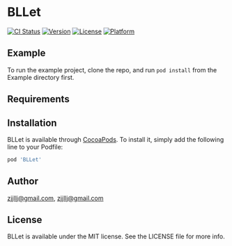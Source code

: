 # BLLet

[![CI Status](http://img.shields.io/travis/zjjllj@gmail.com/BLLet.svg?style=flat)](https://travis-ci.org/zjjllj@gmail.com/BLLet)
[![Version](https://img.shields.io/cocoapods/v/BLLet.svg?style=flat)](http://cocoapods.org/pods/BLLet)
[![License](https://img.shields.io/cocoapods/l/BLLet.svg?style=flat)](http://cocoapods.org/pods/BLLet)
[![Platform](https://img.shields.io/cocoapods/p/BLLet.svg?style=flat)](http://cocoapods.org/pods/BLLet)

## Example

To run the example project, clone the repo, and run `pod install` from the Example directory first.

## Requirements

## Installation

BLLet is available through [CocoaPods](http://cocoapods.org). To install
it, simply add the following line to your Podfile:

```ruby
pod 'BLLet'
```

## Author

zjjllj@gmail.com, zjjllj@gmail.com

## License

BLLet is available under the MIT license. See the LICENSE file for more info.
